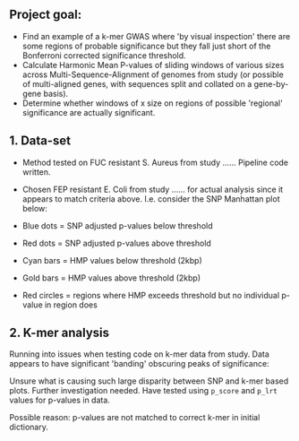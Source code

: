 ## Project goal:

- Find an example of a k-mer GWAS where 'by visual inspection' there are some regions of probable significance but they fall just short of the Bonferroni corrected significance threshold.
- Calculate Harmonic Mean P-values of sliding windows of various sizes across Multi-Sequence-Alignment of genomes from study (or possible of multi-aligned genes, with sequences split and collated on a gene-by-gene basis).
- Determine whether windows of x size on regions of possible 'regional' significance are actually significant.

## 1. Data-set

- Method tested on FUC resistant S. Aureus from study ...... Pipeline code written.
- Chosen FEP resistant E. Coli from study ...... for actual analysis since it appears to match criteria above. I.e. consider the SNP Manhattan plot below:

- Blue dots = SNP adjusted p-values below threshold
- Red dots = SNP adjusted p-values above threshold
- Cyan bars = HMP values below threshold (2kbp)
- Gold bars = HMP values above threshold (2kbp)
- Red circles = regions where HMP exceeds threshold but no individual p-value in region does

## 2. K-mer analysis

Running into issues when testing code on k-mer data from study. Data appears to have significant 'banding' obscuring peaks of significance:

Unsure what is causing such large disparity between SNP and k-mer based plots. Further investigation needed. Have tested using `p_score` and `p_lrt` values for p-values in data.

Possible reason: p-values are not matched to correct k-mer in initial dictionary.
